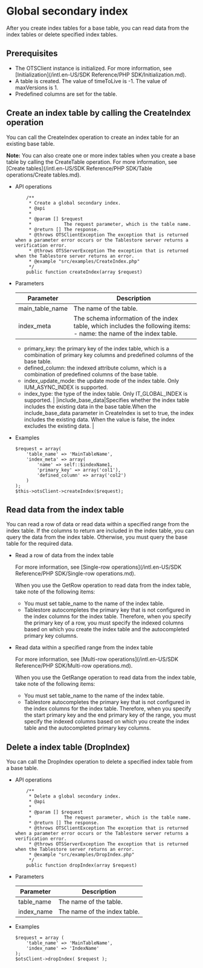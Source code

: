 # Global secondary index

After you create index tables for a base table, you can read data from the index tables or delete specified index tables.

## Prerequisites

-   The OTSClient instance is initialized. For more information, see [Initialization](/intl.en-US/SDK Reference/PHP SDK/Initialization.md).
-   A table is created. The value of timeToLive is -1. The value of maxVersions is 1.
-   Predefined columns are set for the table.

## Create an index table by calling the CreateIndex operation

You can call the CreateIndex operation to create an index table for an existing base table.

**Note:** You can also create one or more index tables when you create a base table by calling the CreateTable operation. For more information, see [Create tables](/intl.en-US/SDK Reference/PHP SDK/Table operations/Create tables.md).

-   API operations

    ```
        /**
         * Create a global secondary index.
         * @api
         *
         * @param [] $request
         *            The request parameter, which is the table name.
         * @return [] The response.
         * @throws OTSClientException The exception that is returned when a parameter error occurs or the Tablestore server returns a verification error.
         * @throws OTSServerException The exception that is returned when the Tablestore server returns an error.
         * @example "src/examples/CreateIndex.php"
         */
        public function createIndex(array $request)
    ```

-   Parameters

    |Parameter|Description|
    |---------|-----------|
    |main\_table\_name|The name of the table.|
    |index\_meta|The schema information of the index table, which includes the following items:    -   name: the name of the index table.
    -   primary\_key: the primary key of the index table, which is a combination of primary key columns and predefined columns of the base table.
    -   defined\_column: the indexed attribute column, which is a combination of predefined columns of the base table.
    -   index\_update\_mode: the update mode of the index table. Only IUM\_ASYNC\_INDEX is supported.
    -   index\_type: the type of the index table. Only IT\_GLOBAL\_INDEX is supported. |
    |include\_base\_data|Specifies whether the index table includes the existing data in the base table.When the include\_base\_data parameter in CreateIndex is set to true, the index includes the existing data. When the value is false, the index excludes the existing data. |

-   Examples

    ```
    $request = array(
        'table_name' => 'MainTableName',
        'index_meta' => array(
            'name' => self::$indexName1,
            'primary_key' => array('col1'),
            'defined_column' => array('col2')
        )
    );
    $this->otsClient->createIndex($request);
    ```


## Read data from the index table

You can read a row of data or read data within a specified range from the index table. If the columns to return are included in the index table, you can query the data from the index table. Otherwise, you must query the base table for the required data.

-   Read a row of data from the index table

    For more information, see [Single-row operations](/intl.en-US/SDK Reference/PHP SDK/Single-row operations.md).

    When you use the GetRow operation to read data from the index table, take note of the following items:

    -   You must set table\_name to the name of the index table.
    -   Tablestore autocompletes the primary key that is not configured in the index columns for the index table. Therefore, when you specify the primary key of a row, you must specify the indexed columns based on which you create the index table and the autocompleted primary key columns.
-   Read data within a specified range from the index table

    For more information, see [Multi-row operations](/intl.en-US/SDK Reference/PHP SDK/Multi-row operations.md).

    When you use the GetRange operation to read data from the index table, take note of the following items:

    -   You must set table\_name to the name of the index table.
    -   Tablestore autocompletes the primary key that is not configured in the index columns for the index table. Therefore, when you specify the start primary key and the end primary key of the range, you must specify the indexed columns based on which you create the index table and the autocompleted primary key columns.

## Delete a index table \(DropIndex\)

You can call the DropIndex operation to delete a specified index table from a base table.

-   API operations

    ```
        /**
         * Delete a global secondary index.
         * @api
         *
         * @param [] $request
         *            The request parameter, which is the table name.
         * @return [] The response.
         * @throws OTSClientException The exception that is returned when a parameter error occurs or the Tablestore server returns a verification error.
         * @throws OTSServerException The exception that is returned when the Tablestore server returns an error.
         * @example "src/examples/DropIndex.php"
         */
        public function dropIndex(array $request)
    ```

-   Parameters

    |Parameter|Description|
    |---------|-----------|
    |table\_name|The name of the table.|
    |index\_name|The name of the index table.|

-   Examples

    ```
    $request = array (
        'table_name' => 'MainTableName',
        'index_name' => 'IndexName'
    );
    $otsClient->dropIndex( $request );
    ```


